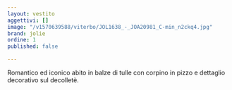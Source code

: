 ```yaml
---
layout: vestito
aggettivi: []
image: "/v1570639588/viterbo/JOL1638_-_JOA20981_C-min_n2ckq4.jpg"
brand: jolie
ordine: 1
published: false

---
```

Romantico ed iconico abito in balze di tulle con corpino in pizzo e dettaglio decorativo sul decolletè.